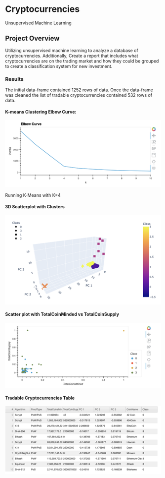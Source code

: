 # Cryptocurrencies

Unsupervised Machine Learning 

## Project Overview

Utilizing unsupervised machine learning to analyze a database of cryptocurrencies. Additionally, Create a report that includes what cryptocurrencies are on the trading market and how they could be grouped to create a classification system for new investment. 

### Results 

The initial data-frame contained 1252 rows of data. Once the data-frame was cleaned the list of tradable cryptocurrencies contained 532 rows of data. 

#### K-means Clustering Elbow Curve: 

![fig1.png]( https://github.com/AjaniBenoit/Cryptocurrencies-/blob/main/image/fig1.png)

Running K-Means with K=4 

#### 3D Scatterplot with Clusters

![fig2.png]( https://github.com/AjaniBenoit/Cryptocurrencies-/blob/main/image/fig2.png)

#### Scatter plot with TotalCoinMinded vs TotalCoinSupply 

![fig3.png]( https://github.com/AjaniBenoit/Cryptocurrencies-/blob/main/image/fig3.png)

#### Tradable Cryptocurrencies Table 

![fig4.png]( https://github.com/AjaniBenoit/Cryptocurrencies-/blob/main/image/fig4.png)

